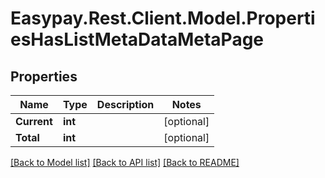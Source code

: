 # Easypay.Rest.Client.Model.PropertiesHasListMetaDataMetaPage

## Properties

Name | Type | Description | Notes
------------ | ------------- | ------------- | -------------
**Current** | **int** |  | [optional] 
**Total** | **int** |  | [optional] 

[[Back to Model list]](../README.md#documentation-for-models) [[Back to API list]](../README.md#documentation-for-api-endpoints) [[Back to README]](../README.md)

